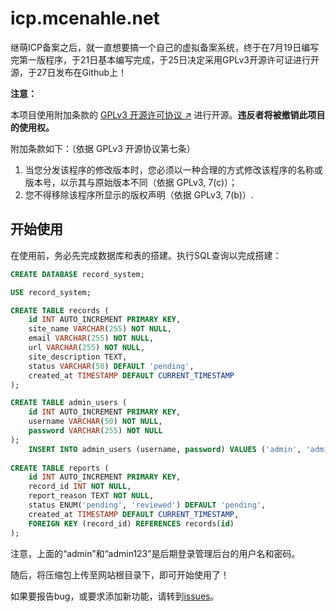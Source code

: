 # icp.mcenahle.net

继萌ICP备案之后，就一直想要搞一个自己的虚拟备案系统，终于在7月19日编写完第一版程序，于21日基本编写完成，于25日决定采用GPLv3开源许可证进行开源，于27日发布在Github上！

**注意：**

本项目使用附加条款的 [GPLv3 开源许可协议 ↗](https://www.gnu.org/licenses/gpl-3.0.zh-cn.html#license-text) 进行开源。**违反者将被撤销此项目的使用权。**

附加条款如下：（依据 GPLv3 开源协议第七条）

1. 当您分发该程序的修改版本时，您必须以一种合理的方式修改该程序的名称或版本号，以示其与原始版本不同（依据 GPLv3, 7(c)）；
2. 您不得移除该程序所显示的版权声明（依据 GPLv3, 7(b)）.

## 开始使用

在使用前，务必先完成数据库和表的搭建。执行SQL查询以完成搭建：

```SQL
CREATE DATABASE record_system;

USE record_system;

CREATE TABLE records (
    id INT AUTO_INCREMENT PRIMARY KEY,
    site_name VARCHAR(255) NOT NULL,
    email VARCHAR(255) NOT NULL,
    url VARCHAR(255) NOT NULL,
    site_description TEXT,
    status VARCHAR(50) DEFAULT 'pending',
    created_at TIMESTAMP DEFAULT CURRENT_TIMESTAMP
);

CREATE TABLE admin_users (
    id INT AUTO_INCREMENT PRIMARY KEY,
    username VARCHAR(50) NOT NULL,
    password VARCHAR(255) NOT NULL
);
    INSERT INTO admin_users (username, password) VALUES ('admin', 'admin123');
		
CREATE TABLE reports (
    id INT AUTO_INCREMENT PRIMARY KEY,
    record_id INT NOT NULL,
    report_reason TEXT NOT NULL,
    status ENUM('pending', 'reviewed') DEFAULT 'pending',
    created_at TIMESTAMP DEFAULT CURRENT_TIMESTAMP,
    FOREIGN KEY (record_id) REFERENCES records(id)
);
```

注意，上面的“admin”和“admin123”是后期登录管理后台的用户名和密码。

随后，将压缩包上传至网站根目录下，即可开始使用了！

如果要报告bug，或要求添加新功能，请转到[issues](https://github.com/Mcenahle/icp.mcenahle.net/issues)。
